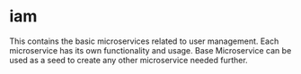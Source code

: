 # iam
This contains the basic microservices related to user management.
Each microservice has its own functionality and usage. 
Base Microservice can be used as a seed to create any other microservice needed further.

